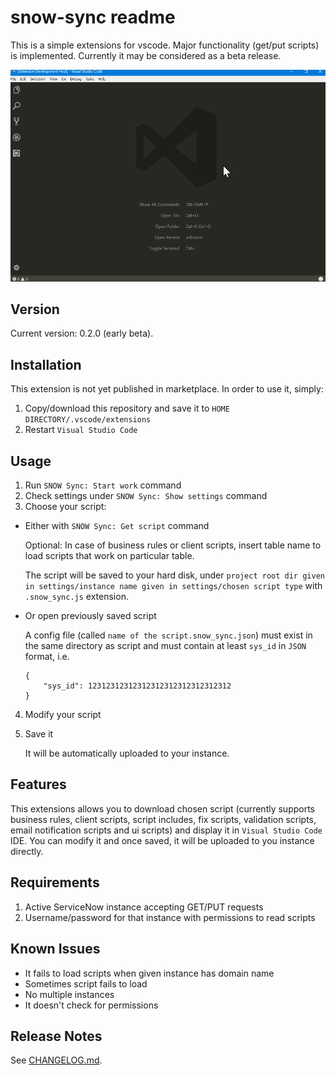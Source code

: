 # snow-sync readme

This is a simple extensions for vscode. Major functionality (get/put scripts) is implemented. Currently it may be considered as a beta release. 

![demo](./img/snow_sync_demo1.gif)

## Version

Current version: 0.2.0 (early beta).

## Installation

This extension is not yet published in marketplace. In order to use it, simply:
1. Copy/download this repository and save it to `HOME DIRECTORY/.vscode/extensions`
2. Restart `Visual Studio Code`

## Usage

1. Run `SNOW Sync: Start work` command
2. Check settings under `SNOW Sync: Show settings` command
3. Choose your script:
* Either with `SNOW Sync: Get script` command
   
   Optional: In case of business rules or client scripts, insert table name to load scripts that work on particular table.

   The script will be saved to your hard disk, under `project root dir given in settings/instance name given in settings/chosen script type` with `.snow_sync.js` extension.

* Or open previously saved script

   A config file (called `name of the script.snow_sync.json`) must exist in the same directory as script and must contain at least `sys_id` in `JSON` format, i.e.

   ```
   {
       "sys_id": 12312312312312312312312312312312
   }
   ```

4. Modify your script
5. Save it

   It will be automatically uploaded to your instance.

## Features

This extensions allows you to download chosen script (currently supports business rules, client scripts, script includes, fix scripts, validation scripts, email notification scripts and ui scripts) and display it in `Visual Studio Code` IDE. You can modify it and once saved, it will be uploaded to you instance directly.

## Requirements

1. Active ServiceNow instance accepting GET/PUT requests
2. Username/password for that instance with permissions to read scripts

## Known Issues

- It fails to load scripts when given instance has domain name
- Sometimes script fails to load
- No multiple instances
- It doesn't check for permissions

## Release Notes

See [CHANGELOG.md](CHANGELOG.md).